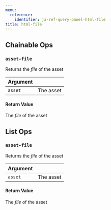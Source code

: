 ```yaml
---
menu:
  reference:
    identifier: ja-ref-query-panel-html-file
title: html-file
---
```


## Chainable Ops
<h3 id="asset-file"><code>asset-file</code></h3>

Returns the _file_ of the asset

| Argument |  |
| :--- | :--- |
| `asset` | The asset |

#### Return Value
The _file_ of the asset


## List Ops
<h3 id="asset-file"><code>asset-file</code></h3>

Returns the _file_ of the asset

| Argument |  |
| :--- | :--- |
| `asset` | The asset |

#### Return Value
The _file_ of the asset